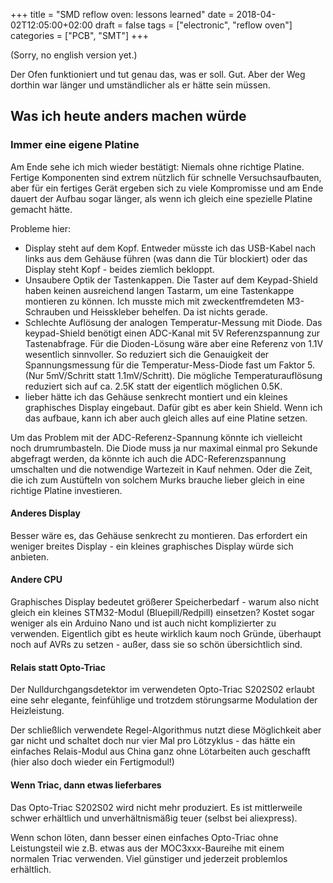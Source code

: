 +++
title = "SMD reflow oven: lessons learned"
date = 2018-04-02T12:05:00+02:00
draft = false
tags = ["electronic", "reflow oven"]
categories = ["PCB", "SMT"]
+++


(Sorry, no english version yet.)

Der Ofen funktioniert und tut genau das, was er soll. Gut. Aber der Weg
dorthin war länger und umständlicher als er hätte sein müssen.

## Was ich heute anders machen würde


### Immer eine eigene Platine

Am Ende sehe ich mich wieder bestätigt: Niemals ohne richtige Platine.
Fertige Komponenten sind extrem nützlich für schnelle Versuchsaufbauten,
aber für ein fertiges Gerät ergeben sich zu viele Kompromisse und am Ende
dauert der Aufbau sogar länger, als wenn ich gleich eine spezielle Platine
gemacht hätte.

Probleme hier:

- Display steht auf dem Kopf. Entweder müsste ich das USB-Kabel nach links
  aus dem Gehäuse führen (was dann die Tür blockiert) oder das Display steht
  Kopf - beides ziemlich bekloppt.
- Unsaubere Optik der Tastenkappen. Die Taster auf dem Keypad-Shield haben
  keinen ausreichend langen Tastarm, um eine Tastenkappe montieren zu
  können. Ich musste mich mit zweckentfremdeten M3-Schrauben und Heisskleber
  behelfen. Da ist nichts gerade.
- Schlechte Auflösung der analogen Temperatur-Messung mit Diode.
  Das keypad-Shield benötigt einen ADC-Kanal mit 5V Referenzspannung zur
  Tastenabfrage. Für die Dioden-Lösung wäre aber eine Referenz von 1.1V
  wesentlich sinnvoller. So reduziert sich die Genauigkeit der
  Spannungsmessung für die Temperatur-Mess-Diode fast um Faktor 5.
  (Nur 5mV/Schritt statt 1.1mV/Schritt). Die mögliche Temperaturauflösung
  reduziert sich auf ca. 2.5K statt der eigentlich möglichen 0.5K.
- lieber hätte ich das Gehäuse senkrecht montiert und ein kleines
  graphisches Display eingebaut. Dafür gibt es aber kein Shield. Wenn ich
  das aufbaue, kann ich aber auch gleich alles auf eine Platine setzen.

Um das Problem mit der ADC-Referenz-Spannung könnte ich vielleicht noch
drumrumbasteln.  Die Diode muss ja nur maximal einmal pro Sekunde abgefragt
werden, da könnte ich auch die ADC-Referenzspannung umschalten und die
notwendige Wartezeit in Kauf nehmen.  Oder die Zeit, die ich zum Austüfteln
von solchem Murks brauche lieber gleich in eine richtige Platine
investieren.


#### Anderes Display

Besser wäre es, das Gehäuse senkrecht zu montieren. Das erfordert ein
weniger breites Display - ein kleines graphisches Display würde sich
anbieten.


#### Andere CPU

Graphisches Display bedeutet größerer Speicherbedarf - warum also nicht
gleich ein kleines STM32-Modul (Bluepill/Redpill) einsetzen? Kostet sogar
weniger als ein Arduino Nano und ist auch nicht komplizierter zu verwenden.
Eigentlich gibt es heute wirklich kaum noch Gründe, überhaupt noch auf AVRs
zu setzen - außer, dass sie so schön übersichtlich sind.


#### Relais statt Opto-Triac

Der Nulldurchgangsdetektor im verwendeten Opto-Triac S202S02 erlaubt eine sehr
elegante, feinfühlige und trotzdem störungsarme Modulation der Heizleistung.

Der schließlich verwendete Regel-Algorithmus nutzt diese Möglichkeit aber
gar nicht und schaltet doch nur vier Mal pro Lötzyklus - das hätte ein
einfaches Relais-Modul aus China ganz ohne Lötarbeiten auch geschafft (hier
also doch wieder ein Fertigmodul!)


#### Wenn Triac, dann etwas lieferbares

Das Opto-Triac S202S02 wird nicht mehr produziert. Es ist mittlerweile schwer
erhältlich und unverhältnismäßig teuer (selbst bei aliexpress).

Wenn schon löten, dann besser einen einfaches Opto-Triac ohne Leistungsteil
wie z.B. etwas aus der MOC3xxx-Baureihe mit einem normalen Triac verwenden. 
Viel günstiger und jederzeit problemlos erhältlich.
